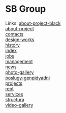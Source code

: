 # SB Group

Links:
<a target="_blank" href="about-project-black.html" >about-project-black</a></br>
<a target="_blank" href="about-project.html" >about-project</a></br>
<a target="_blank" href="contacts.html" >contacts</a></br>
<a target="_blank" href="design-works.html" >design-works</a></br>
<a target="_blank" href="history.html" >history</a></br>
<a target="_blank" href="index.html" >index</a></br>
<a target="_blank" href="jobs.html" >jobs</a></br>
<a target="_blank" href="management.html" >management</a></br>
<a target="_blank" href="news.html" >news</a></br>
<a target="_blank" href="photo-gallery.html" >photo-gallery</a></br>
<a target="_blank" href="poslugy-genpidyadni.html" >poslugy-genpidyadni</a></br>
<a target="_blank" href="projects.html" >projects</a></br>
<a target="_blank" href="rent.html" >rent</a></br>
<a target="_blank" href="services.html" >services</a></br>
<a target="_blank" href="structura.html" >structura</a></br>
<a target="_blank" href="video-gallery.html" >video-gallery</a></br>

